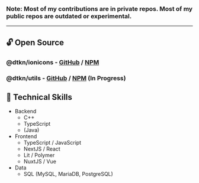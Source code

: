 <h3>
  Note: Most of my contributions are in private repos. Most of my public repos are outdated or experimental.
</h3>

---

## 🔓 Open Source
### @dtkn/ionicons - [GitHub](https://github.com/detkendesign/ionicons) / [NPM](https://www.npmjs.com/package/@dtkn/ionicons)
### @dtkn/utils - [GitHub](https://github.com/detkendesign/utils) / [NPM](https://www.npmjs.com/package/@dtkn/utils) (In Progress)

## 💼 Technical Skills

- Backend
  - C++
  - TypeScript
  - (Java)
- Frontend
  - TypeScript / JavaScript
  - NextJS / React
  - Lit / Polymer
  - NuxtJS / Vue
- Data
  - SQL (MySQL, MariaDB, PostgreSQL)
